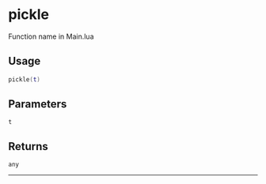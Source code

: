 # pickle
Function name in Main.lua
## Usage
```lua
pickle(t)
```
## Parameters
`t`
## Returns
`any`

---
